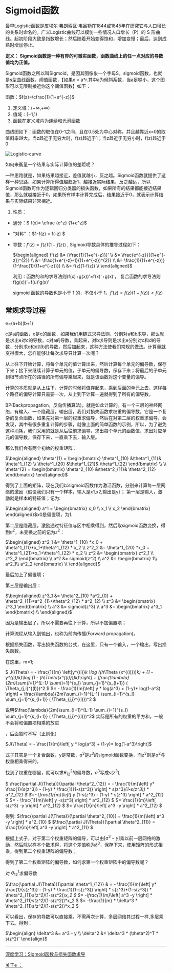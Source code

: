 # Sigmoid函数

最早Logistic函数是皮埃尔·弗朗索瓦·韦吕勒在1844或1845年在研究它与人口增长的关系时命名的。广义Logistic曲线可以模仿一些情况人口增长（P）的 S 形曲线。起初阶段大致是指数增长；然后随着开始变得饱和，增加变慢；最后，达到成熟时增加停止。

**定义： Sigmoid函数是一种有界的可微实函数，函数曲线上的任一点对应的导数值均为正值。**

Sigmoid函数之所以叫Sigmoid，是因其图像象一个字母S。sigmoid函数，也就是s型曲线函数，阈值函数，【如果x = a*r.其中a为倾斜系数，当a足够小，这个图形可以无限制接近你这个阈值函数】如下： 

函数：$f(z)=\cfrac{1}{1+e^{-z}}$

1. 定义域：(−∞,+∞)
2. 值域：(−1,1)
3. 函数在定义域内为连续和光滑函数

曲线图如下：函数的取值在0-1之间，且在0.5处为中心对称，并且越靠近x=0的取值斜率越大。当z趋近于无穷大时，f(z)趋近于1；当z趋近于无穷小时，f(z)趋近于0

![Logistic-curve](https://github.com/appletrue/NoteML/blob/master/PICs/Logistic-curve.png)

如何来衡量一个结果与实际计算值的差距呢？

一种思路就是，如果结果越接近，差值就越小，反之越。Sigmoid函数就提供了这样一种思路，如果计算所得值越趋近1，越接近实际结果，反之越远，所以Sigmoid函数可作为逻辑回归分类器的损失函数，如果所有的结果都能接近结果值，那么就越接近于0，如果所有样本计算完成后，结果接近于0，就表示计算结果与实际结果非常相近。

1. 性质：

- 通分：$ f(x)= \cfrac {e^z} {1+e^z}$

- "对称" ：$1-f(z) = f(-z) $

- 导数：$f'(z)=f(z)(1-f(z))$ , Sigmoid导数具体的推导过程如下： 

  $\begin{aligned} f'(z) &= (\frac{1}{1+e^{-z}})' \\ &= \frac{e^{-z}}{(1+e^{-z})^{2}} \\ &= \frac{1+e^{-z}-1}{(1+e^{-z})^{2}} \\ &= \frac{1}{(1+e^{-z})}(1-\frac{1}{(1+e^{-z})}) \\ &= f(z)(1-f(z)) \\ \end{aligned}$

  利用：函数的和的求导法则(f(x)+g(x))'=f(x)'+g(x)'， 复合函数的求导法则f(g(x))'=f(u)'g(x)'

  sigmoid 函数的导数也是小于 1 的，不仅小于 1，$f'(z)=f(z)(1-f(z)) < f(z)$ 

## 常规求导过程

 e=(a+b)(b+1)

c是a的函数，e是c的函数，如果我们用链式求导法则，分别对a和b求导，那么就是求出e对c的导数，c对a的导数，乘起来，对b求导则是求出e分别对c和d的导数，分别求c和d对b的导数，然后加起来，这种方法使我们常规的做法。计算量就变得很大，怎样能够让每次求导只计算一次呢？

从上往下开始计算，将每个单元的值计算出来，然后计算每个单元的偏导数，保存下来；接下来继续计算子单元的值，子单元的偏导数，保存下来；将最后的子单元到根节点所在的路径的所有偏导乘起来，就是该函数对这个变量的偏导。

计算的本质就是从上往下，计算的时候将值存起来，乘到后面的单元上去，这样每个路径的偏导计算只需要一次，从上到下计算一遍就得到了所有的偏导数。

BP(Backpropagation，反向传播算法)，就是如此计算的。有一个三层的神经网络，有输入、一个隐藏层，输出层，我们对损失函数求权重的偏导数，它是一个复杂的复合函数，如果先对第一层的权重求偏导，然后在对第二层的权重求偏导，会发现，其中有很多重复计算的步骤，就像上面的简单函数的示例，所以，为了避免这种消耗，我们采用的就是从后往前求偏导，求出每个单元的函数值，求出对应单元的偏导数，保存下来，一直乘下去，输入层。

 那么我们会有两个初始的权重矩阵：

$\begin{aligned} \theta^{1} = \begin{bmatrix} \theta^1_{10} &\theta^1_{11}& \theta^1_{12} \\ \theta^1_{20} &\theta^1_{21}& \theta^1_{22} \end{bmatrix} \\ \\ \theta^{2} = \begin{bmatrix} \theta^2_{10} &\theta^2_{11}& \theta^2_{12} \end{bmatrix} \end{aligned}$

得到了上面的矩阵，现在我们以sigmoid函数作为激活函数，分别来计算每一层网络的激励（假设我们只有一个样本，输入是x1,x2,输出是y）； 第一层是输入，激励就是样本的特征值；记为: 

$\begin{aligned} a^1 = \begin{bmatrix} x_0 \\ x_1 \\ x_2 \end{bmatrix} \end{aligned}$x0是偏置项，为1.

第二层是隐藏层，激励通过特征值与区中相乘得到，然后取sigmoid函数变换，得到$a^2$，未变换之前的记为$z^2$：

$\begin{aligned} z^2_1 &= \theta^1_{10} *x_0 + \theta^1_{11}*x_1+\theta^1_{12} * x_2 \\ z^2_2 &= \theta^1_{20} *x_0 + \theta^1_{21}*x_1+\theta^1_{22} * x_2 \\ z^2 &= \begin{bmatrix} z^2_1 \\ z^2_2 \end{bmatrix} \\ a^2 &= sigmoid(z^2) \\ a^2 &= \begin{bmatrix} 1\\ a^2_1\\ a^2_2 \end{bmatrix} \\ \end{aligned}$

最后加上了偏置项；

第三层是输出层：

$\begin{aligned} z^3_1 &= \theta^2_{10} *a^2_{0} + \theta^2_{11}*a^2_{1}+\theta^2_{12} * a^2_{2} \\ z^3 &= \begin{bmatrix} z^3_1 \end{bmatrix} \\ a^3 &= sigmoid(z^3) \\ a^3 &= \begin{bmatrix} a^3_1 \end{bmatrix} \\ \end{aligned}$

因为是输出层了，所以不需要再往下计算，所以不加偏置项；

计算流程从输入到输出，也称为前向传播(Forward propagation)。

根据损失函数，写出损失函数的公式，在这里，只有一个输入，一个输出，写出损失函数。

 在这里，m=1; 

$ J(\Theta) = - \frac{1}{m} \left[y^{(i)}_k \log ((h_\Theta (x^{(i)}))_k) + (1 - y^{(i)}_k)\log (1 - (h_\Theta(x^{(i)}))_k)\right] + \frac{\lambda}{2m}\sum_{l=1}^{L-1} \sum_{i=1}^{s_l} \sum_{j=1}^{s_{l+1}} ( \Theta_{j,i}^{(l)})^2 $
$= - \frac{1}{m}\left[ y * log(a^3) + (1-y)* log(1-a^3) \right] + \frac{\lambda}{2m}\sum_{l=1}^{L-1} \sum_{i=1}^{s_l} \sum_{j=1}^{s_{l+1}} ( \Theta_{j,i}^{(l)})^2 $

说明$\frac{\lambda}{2m}\sum_{l=1}^{L-1} \sum_{i=1}^{s_l} \sum_{j=1}^{s_{l+1}} ( \Theta_{j,i}^{(l)})^2$ 实际是所有的权重的平方和，一般不会将和偏置项相乘的放进

，后面暂时不写（正则化）

$J(\Theta) = - \frac{1}{m}\left[ y * log(a^3) + (1-y)* log(1-a^3)\right]$

式子其实是一个复合函数，y是常数，$a^3$是$z^3$的sigmoid函数变换，而$z^3$则是$a^2$与权重相乘得来的，

找到了权重在哪里，就可以求$θ^2_{12}$的偏导数，$a^3$写成$s(z^3)$,

$ \frac{\partial J(\Theta)}{\partial \theta^2_{12}}  = - \frac{1}{m}\left[ y* \frac{1}{s(z^3)} - (1-y) * \frac{1}{1-s(z^3)} \right] * s(z^3)*(1-s(z^3)) * a^2_{12} $
$=- \frac{1}{m}\left[ y* (1-s(z^3) - (1-y) * s(z^3) \right] * a^2_{12} $
$= - \frac{1}{m}\left[ y -s(z^3) \right] * a^2_{12} $
$= \frac{1}{m}\left[ s(z^3) -y \right] * a^2_{12} $
$= \frac{1}{m}\left[ a^3 -y \right] * a^2_{12} $

得到: $\frac{\partial J(\Theta)}{\partial \theta^2_{10}} = \frac{1}{m}\left[ a^3 -y \right] * a^2_{10} $
$\frac{\partial J(\Theta)}{\partial \theta^2_{11}} = \frac{1}{m}\left[ a^3 -y \right] * a^2_{11} $

根据上式子，对于第二个权重矩阵的偏导，可以由$[a^3−y]$乘以前一层网络的激励，然后除以样本个数求得，将这个差值称为$δ^3$，保存下来，使用矩阵的形式相乘，得到第二个权重矩阵的偏导数；

得到了第二个权重矩阵的偏导数，如何求第一个权重矩阵中的偏导数呢？

对 $θ^1_{12}$求偏导数

$\frac{\partial J(\Theta)}{\partial \theta^1_{12}} & = - \frac{1}{m}\left[ y* \frac{1}{s(z^3)} - (1-y) * \frac{1}{1-s(z^3)} \right] * s(z^3)*(1-s(z^3)) * \theta^2_{11}*s(z^2)*(1-s(z^2))*x_2 $
$= -\frac{1}{m}*\left[ a^3 -y \right] * \theta^2_{11}*s(z^2)*(1-s(z^2))*x_2 $
$= -\frac{1}{m} * \delta^3 * \theta^2_{11}*s(z^2)*(1-s(z^2))*x_2 $

可以看出，保存的导数可以直接乘，不需再次计算，多层网络其过程一样,多层乘下去。得到：

$\begin{align} \delta^3 &= a^3 - y \\ \delta^2 &= \delta^3 * (\theta^2)^T * s(z^2)' \end{align}$















------

[深度学习：Sigmoid函数与损失函数求导](http://blog.csdn.net/zhishengqianjun/article/details/75303820)

[关于e ：](https://betterexplained.com/articles/an-intuitive-guide-to-exponential-functions-e/)

